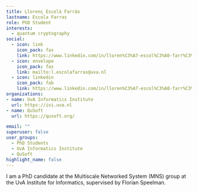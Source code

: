 ```yaml
---
title: Llorenç Escolà Farràs
lastname: Escola Farras
role: PhD Student
interests:
  - quantum cryptography
social:
  - icon: link
    icon_pack: fas
    link: https://www.linkedin.com/in/lloren%C3%A7-escol%C3%A0-farr%C3%A0s-0b98b71b6/
  - icon: envelope
    icon_pack: fas
    link: mailto:l.escolafarras@uva.nl
  - icon: linkedin
    icon_pack: fab
    link: https://www.linkedin.com/in/lloren%C3%A7-escol%C3%A0-farr%C3%A0s-0b98b71b6/
organizations:
- name: UvA Informatics Institute
  url: https://ivi.uva.nl
- name: QuSoft
  url: https://qusoft.org/

email: ""
superuser: false
user_groups:
  - PhD Students
  - UvA Informatics Institute
  - QuSoft
highlight_name: false
---
```


I am a PhD candidate at the Multiscale Networked System (MNS) group at the UvA Institute for Informatics, supervised by Florian Speelman.
